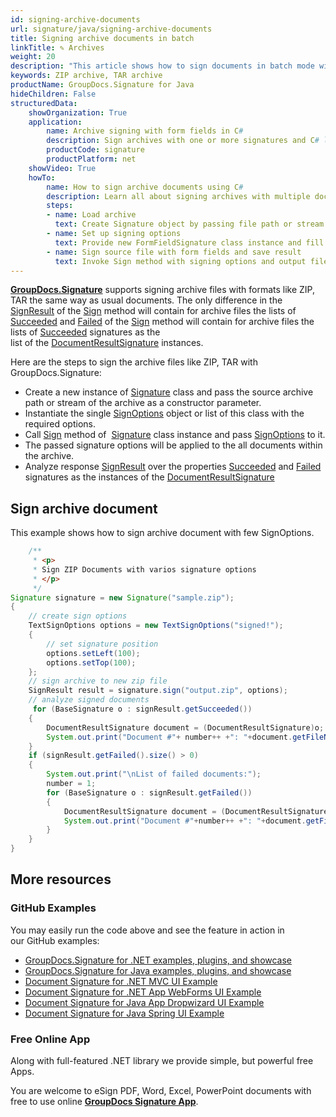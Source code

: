 ```yaml
---
id: signing-archive-documents
url: signature/java/signing-archive-documents
title: Signing archive documents in batch
linkTitle: ✎ Archives
weight: 20
description: "This article shows how to sign documents in batch mode within the archive files with one or multiple electronic signatures"
keywords: ZIP archive, TAR archive
productName: GroupDocs.Signature for Java
hideChildren: False
structuredData:
    showOrganization: True
    application:    
        name: Archive signing with form fields in C#    
        description: Sign archives with one or more signatures and C# language by GroupDocs.Signature for .NET APIs
        productCode: signature
        productPlatform: net 
    showVideo: True
    howTo:
        name: How to sign archive documents using C# 
        description: Learn all about signing archives with multiple documents in C#
        steps:
        - name: Load archive 
          text: Create Signature object by passing file path or stream as a constructor parameter.
        - name: Set up signing options 
          text: Provide new FormFieldSignature class instance and fill all demanded data.
        - name: Sign source file with form fields and save result 
          text: Invoke Sign method with signing options and output file path or stream.
---
```

[**GroupDocs.Signature**](https://products.groupdocs.com/signature/java) supports signing archive files with formats like ZIP, TAR the same way as usual documents. The only difference in the [SignResult](https://reference.groupdocs.com/signature/java/com.groupdocs.signature.domain/signresult/) of the [Sign](https://reference.groupdocs.com/signature/java/com.groupdocs.signature/signature/#sign-java.io.OutputStream-com.groupdocs.signature.options.sign.SignOptions-) method will contain for archive files the lists of [Succeeded](https://reference.groupdocs.com/signature/java/com.groupdocs.signature.domain/signresult/#getSucceeded--) and [Failed](https://reference.groupdocs.com/signature/java/com.groupdocs.signature.domain/signresult/#getFailed--/) of the [Sign](https://reference.groupdocs.com/signature/java/com.groupdocs.signature/signature/#sign-java.io.OutputStream-com.groupdocs.signature.options.sign.SignOptions-) method will contain for archive files the lists of [Succeeded](https://reference.groupdocs.com/signature/java/com.groupdocs.signature.domain/signresult/#getSucceeded--) signatures as the  
list of the [DocumentResultSignature](https://reference.groupdocs.com/signature/java/com.groupdocs.signature.domain.signatures/documentresultsignature/) instances.

Here are the steps to sign the archive files like ZIP, TAR with GroupDocs.Signature:

* Create a new instance of [Signature](https://reference.groupdocs.com/signature/java/com.groupdocs.signature/signature/) class and pass the source archive path or stream of the archive as a constructor parameter.
* Instantiate the single [SignOptions](https://reference.groupdocs.com/signature/java/com.groupdocs.signature.options.sign/signoptions/) object or list of this class with the required options.
* Call [Sign](https://reference.groupdocs.com/signature/java/com.groupdocs.signature/signature/#sign-java.io.OutputStream-com.groupdocs.signature.options.sign.SignOptions-) method of  [Signature](https://reference.groupdocs.com/signature/java/com.groupdocs.signature/signature/) class instance and pass [SignOptions](https://reference.groupdocs.com/signature/java/com.groupdocs.signature.options.sign/signoptions/) to it.
* The passed signature options will be applied to the all documents within the archive.
* Analyze response [SignResult](https://reference.groupdocs.com/signature/java/com.groupdocs.signature.domain/signresult/) over the properties [Succeeded](https://reference.groupdocs.com/signature/java/com.groupdocs.signature.domain/signresult/#getSucceeded--) and [Failed](https://reference.groupdocs.com/signature/java/com.groupdocs.signature.domain/signresult/#getFailed--) signatures as the instances of the [DocumentResultSignature](https://reference.groupdocs.com/signature/java/com.groupdocs.signature.domain.signatures/documentresultsignature/)

## Sign archive document

This example shows how to sign archive document with few SignOptions.

```java
    /**
     * <p>
     * Sign ZIP Documents with varios signature options
     * </p>
     */
Signature signature = new Signature("sample.zip");
{
    // create sign options
    TextSignOptions options = new TextSignOptions("signed!");
    {
        // set signature position
        options.setLeft(100);
        options.setTop(100);
    };
    // sign archive to new zip file
    SignResult result = signature.sign("output.zip", options);
    // analyze signed documents
     for (BaseSignature o : signResult.getSucceeded())
    {
        DocumentResultSignature document = (DocumentResultSignature)o;
        System.out.print("Document #"+ number++ +": "+document.getFileName()+". Processed: "+document.getProcessingTime()+", mls");
    }
    if (signResult.getFailed().size() > 0)
    {
        System.out.print("\nList of failed documents:");
        number = 1;
        for (BaseSignature o : signResult.getFailed())
        {
            DocumentResultSignature document = (DocumentResultSignature)o;
            System.out.print("Document #"+number++ +": "+document.getFileName()+". Processed: "+document.getProcessingTime()+", mls");
        }
    }
}
```

## More resources

### GitHub Examples

You may easily run the code above and see the feature in action in our GitHub examples:

* [GroupDocs.Signature for .NET examples, plugins, and showcase](https://github.com/groupdocs-signature/GroupDocs.Signature-for-.NET)
* [GroupDocs.Signature for Java examples, plugins, and showcase](https://github.com/groupdocs-signature/GroupDocs.Signature-for-Java)
* [Document Signature for .NET MVC UI Example](https://github.com/groupdocs-signature/GroupDocs.Signature-for-.NET-MVC)
* [Document Signature for .NET App WebForms UI Example](https://github.com/groupdocs-signature/GroupDocs.Signature-for-.NET-WebForms)
* [Document Signature for Java App Dropwizard UI Example](https://github.com/groupdocs-signature/GroupDocs.Signature-for-Java-Dropwizard)
* [Document Signature for Java Spring UI Example](https://github.com/groupdocs-signature/GroupDocs.Signature-for-Java-Spring)

### Free Online App

Along with full-featured .NET library we provide simple, but powerful free Apps.

You are welcome to eSign PDF, Word, Excel, PowerPoint documents with free to use online **[GroupDocs Signature App](https://products.groupdocs.app/signature)**.
